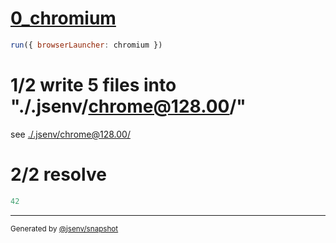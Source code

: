 # [0_chromium](../../as_js_module_dev.test.mjs#L18)

```js
run({ browserLauncher: chromium })
```

# 1/2 write 5 files into "./.jsenv/chrome@128.00/"

see [./.jsenv/chrome@128.00/](./.jsenv/chrome@128.00/)

# 2/2 resolve

```js
42
```

---

<sub>
  Generated by <a href="https://github.com/jsenv/core/tree/main/packages/independent/snapshot">@jsenv/snapshot</a>
</sub>
